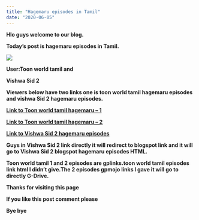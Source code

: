 ```yaml
---
title: "Hagemaru episodes in Tamil"
date: "2020-06-05"
---
```


**Hlo guys welcome to our blog.**

**Today’s post is hagemaru episodes in Tamil.**

[![](https://1.bp.blogspot.com/-NnGyqNWfgrQ/XtnRjhYgCGI/AAAAAAAAANY/QC5k-mMR8W0Jfba1mj6qhpoejDE9rx1-wCK4BGAsYHg/s320/HAGEMARU-TAMIL-TELUGU-HINDI.jpg)](https://1.bp.blogspot.com/-NnGyqNWfgrQ/XtnRjhYgCGI/AAAAAAAAANY/QC5k-mMR8W0Jfba1mj6qhpoejDE9rx1-wCK4BGAsYHg/s768/HAGEMARU-TAMIL-TELUGU-HINDI.jpg)

**User:Toon world tamil and**

 **Vishwa Sid 2**

  

**Viewers below have two links one is toon world tamil hagemaru episodes and vishwa Sid 2 hagemaru episodes.**

**[Link to Toon world tamil hagemaru – 1](https://gplinks.co/Vhhkg)**

  

**[Link to Toon world tamil hagemaru – 2](https://gplinks.co/xT79r6)**

  

  

**[Link to Vishwa Sid 2 hagemaru episodes](https://vishwasid2.blogspot.com/2020/05/hagemaru-episodes-tamil-dubbed-hungama.html?m=0)**

  

**Guys in Vishwa Sid 2 link directly it will redirect to blogspot link and it will go to Vishwa Sid 2 blogspot hagemaru episodes HTML.**

**Toon world tamil 1 and 2 episodes are gplinks.toon world tamil episodes link html I didn’t give.The 2 episodes gpmojo links I gave it will go to directly G-Drive.**

**Thanks for visiting this page**

**If you like this post comment please**

**Bye bye**
